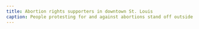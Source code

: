 ```yaml
---
title: Abortion rights supporters in downtown St. Louis
caption: People protesting for and against abortions stand off outside the Missouri governor's office in February 1978. David Flanders (left), an anti-abortion protester with the New Life Evangelical Conference, talks to Andrew Smither (right), a member of the Religious Coalition for Abortion Rights. Smither, a retired Presbyterian minister, holds up a sign stating the statistics for the majority portion of the American and Catholic American population that identifies as pro-choice. Courtesy of the St. Louis Post-Dispatch archive.
---
```

